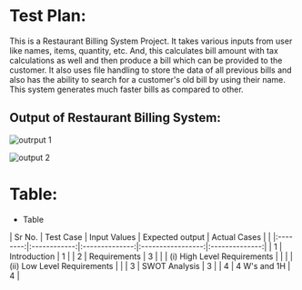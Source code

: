 # Test Plan:
This is a Restaurant Billing System Project. It takes various inputs from user like names, items, quantity, etc. And, this calculates bill amount with tax calculations as well and then produce a bill which can be provided to the customer. It also uses file handling to store the data of all previous bills and also has the ability to search for a customer's old bill by using their name. This system generates much faster bills as compared to other.

## Output of Restaurant Billing System:

![outrput 1](https://user-images.githubusercontent.com/63239130/153465968-de3e79ce-c143-474b-93ce-6a78eb50585b.jpg)

![output 2](https://user-images.githubusercontent.com/63239130/153466352-c53bbc3d-0540-4d6a-92fe-ffb1f8385d00.jpg)


# Table:
* Table
  
|  Sr No.  |   Test Case  |  Input Values  |  Expected output  |  Actual Cases  |     |
|:--------:|:------------:|:--------------:|:-----------------:|:--------------:|
| 1 |   Introduction  | 1 |
| 2 |   Requirements | 3 |
|   |   (i) High Level Requirements |   |
|   |   (ii) Low Level Requirements  |   |
| 3 |   SWOT Analysis  | 3 |
| 4 |   4 W's and 1H   | 4 |    